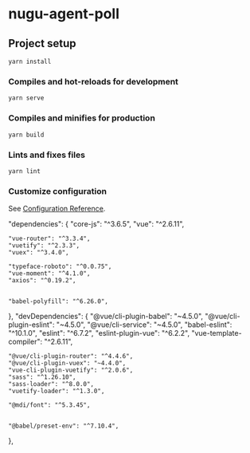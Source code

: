 # nugu-agent-poll

## Project setup
```
yarn install
```

### Compiles and hot-reloads for development
```
yarn serve
```

### Compiles and minifies for production
```
yarn build
```

### Lints and fixes files
```
yarn lint
```

### Customize configuration
See [Configuration Reference](https://cli.vuejs.org/config/).

"dependencies": {
    "core-js": "^3.6.5",
    "vue": "^2.6.11",

    "vue-router": "^3.3.4",
    "vuetify": "^2.3.3",
    "vuex": "^3.4.0",
    
    "typeface-roboto": "^0.0.75",
    "vue-moment": "^4.1.0",
    "axios": "^0.19.2",


    "babel-polyfill": "^6.26.0",
  },
  "devDependencies": {
    "@vue/cli-plugin-babel": "~4.5.0",
    "@vue/cli-plugin-eslint": "~4.5.0",
    "@vue/cli-service": "~4.5.0",
    "babel-eslint": "^10.1.0",
    "eslint": "^6.7.2",
    "eslint-plugin-vue": "^6.2.2",
    "vue-template-compiler": "^2.6.11",

    "@vue/cli-plugin-router": "^4.4.6",
    "@vue/cli-plugin-vuex": "~4.4.0",
    "vue-cli-plugin-vuetify": "^2.0.6",
    "sass": "^1.26.10",
    "sass-loader": "^8.0.0",
    "vuetify-loader": "^1.3.0",

    "@mdi/font": "^5.3.45",
    

    "@babel/preset-env": "^7.10.4",
  },